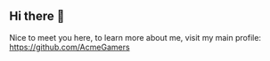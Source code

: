 ## Hi there 👋

Nice to meet you here, to learn more about me, visit my main profile: <a href="https://github.com/AcmeGamers" target="_blank">https://github.com/AcmeGamers</a>
